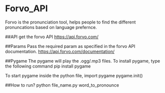 # Forvo_API
  Forvo is the pronunciation tool, helps people to find the different pronuncations based on language prefernce. 

##API
  get the forvo API
  https://api.forvo.com/

##Params
   Pass the required param as specified in the forvo API documentation.
   https://api.forvo.com/documentation/

##Pygame
  The pygame will play the .ogg/.mp3 files. To install pygame, type the following command
  pip install pygame
  
  To start pygame inside the python file,
  import pygame
  pygame.init()
  
##How to run?
   python file_name.py word_to_pronounce

